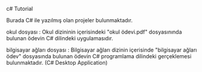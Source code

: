c# Tutorial

Burada C# ile yazılmış olan projeler bulunmaktadır.

okul dosyası : Okul dizininin içerisindeki "okul ödevi.pdf" dosyasınında bulunan ödevin C# dilindeki uygulamasıdır.

bilgisayar ağları dosyası : Bilgisayar ağları dizinin içerisinde "bilgisayar ağları ödev" dosyasında bulunan ödevin C# programlama dilindeki gerçeklemesi bulunmaktadır. (C# Desktop Application)

